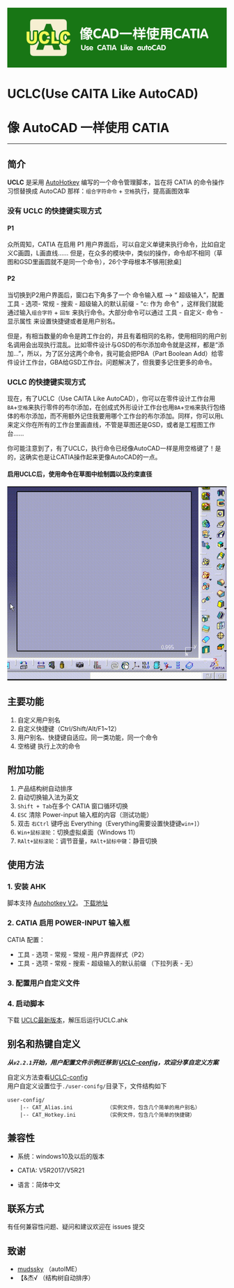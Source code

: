 ![BCS_style](pic/UCLC.jpg)
# UCLC(Use CAITA Like AutoCAD)
# 像 AutoCAD 一样使用 CATIA  
---
## 简介

**UCLC** 是采用 [AutoHotkey](https://www.autohotkey.com/) 编写的一个命令管理脚本，旨在将 CATIA 的命令操作习惯替换成 AutoCAD 那样：`组合字符命令` + `空格`执行，提高画图效率

### 没有 UCLC 的快捷键实现方式

#### P1

众所周知，CATIA 在启用 P1 用户界面后，可以自定义单键来执行命令，比如自定义C画圆，L画直线…… 但是，在众多的模块中，类似的操作，命令却不相同（草图和GSD里画圆就不是同一个命令），26个字母根本不够用[掀桌]

#### P2

当切换到P2用户界面后，窗口右下角多了一个 命令输入框 --> “ 超级输入”，配置 工具 - 选项- 常规 - 搜索 - 超级输入的默认前缀 - "c: 作为 命令" ，这样我们就能通过输入`组合字符` + `回车` 来执行命令。大部分命令可以通过 工具 - 自定义- 命令 - 显示属性 来设置快捷键或者是用户别名。

但是，有相当数量的命令是跨工作台的，并且有着相同的名称，使用相同的用户别名调用会出现执行混乱。比如零件设计与GSD的布尔添加命令就是这样，都是“添加...”，所以，为了区分这两个命令，我可能会把PBA（Part Boolean Add）给零件设计工作台，GBA给GSD工作台。问题解决了，但我要多记住更多的命令。
### UCLC 的快捷键实现方式
现在，有了UCLC（Use CAITA Like AutoCAD），你可以在零件设计工作台用`BA`+`空格`来执行零件的布尔添加，在创成式外形设计工作台也用`BA`+`空格`来执行包络体的布尔添加，而不用额外记住我要用哪个工作台的布尔添加。同样，你可以用`L`来定义你在所有的工作台里画直线，不管是草图还是GSD，或者是工程图工作台……

你可能注意到了，有了UCLC，执行命令已经像AutoCAD一样是用空格键了！是的，这确实也是让CATIA操作起来更像AutoCAD的一点。

#### 启用UCLC后，使用命令在草图中绘制圆以及约束直径

![草图操作](pic/Sketch.gif)

## 主要功能
1. 自定义用户别名
1. 自定义快捷键（Ctrl/Shift/Alt/F1~12）
1. 用户别名、快捷键自适应。同一类功能，同一个命令
1. 空格键 执行上次的命令

## 附加功能
1. 产品结构树自动排序
2. 自动切换输入法为英文
1. `Shift + Tab`在多个 CATIA 窗口循环切换
5. `ESC` 清除 Power-input 输入框的内容（测试功能）
1. 双击 `右Ctrl` 键呼出 Everything（Everything需要设置快捷键`win+]`）
6. `Win+鼠标滚轮`：切换虚拟桌面（Windows 11）
7. `RAlt+鼠标滚轮`：调节音量，`RAlt+鼠标中键`：静音切换

## 使用方法

### 1. 安装 AHK
脚本支持 [Autohotkey V2](https://www.autohotkey.com/)。 [下载地址](https://www.autohotkey.com/download/ahk-v2.exe)

### 2. CATIA 启用 POWER-INPUT 输入框
CATIA 配置：

- 工具 - 选项 - 常规 - 常规 - 用户界面样式（P2）
- 工具 - 选项 - 常规 - 搜索 - 超级输入的默认前缀 （下拉列表 - 无）

### 3. 配置用户自定义文件


### 4. 启动脚本

下载 [UCLC最新版本](https://github.com/zedeeee/UCLC/releases/latest)，解压后运行UCLC.ahk


## 别名和热键自定义
***从`v2.2.1`开始，用户配置文件示例迁移到 [UCLC-config](https://github.com/zedeeee/UCLC-config)，欢迎分享自定义方案***

自定义方法查看[UCLC-config](https://github.com/zedeeee/UCLC-config)  
用户自定义设置位于`./user-conifg/`目录下，文件结构如下

```
user-config/
    |-- CAT_Alias.ini			（实例文件，包含几个简单的用户别名）
    |-- CAT_Hotkey.ini			（实例文件，包含几个简单的快捷键）
```

## 兼容性
- 系统：windows10及以后的版本

- CATIA: V5R2017/V5R21

- 语言：简体中文

## 联系方式
有任何兼容性问题、疑问和建议欢迎在 issues 提交

## 致谢

- [mudssky](https://github.com/mudssky/myAHKScripts) （autoIME）
- 【&杰√ （结构树自动排序）
